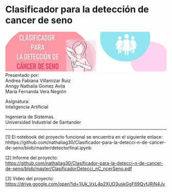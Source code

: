# Clasificador para la detección de cancer de seno
<img src="https://github.com/nathaliag30/Clasificador-para-la-detecci-n-de-cancer-de-seno/blob/master/banner.JPG" style="width:1000px;">
Presentado por:<br/>
Andrea Fabiana Villamizar Ruiz<br/>
Anngy Nathalia Gomez Avila<br/>
Maria Fernanda Vera Negrón<br/>

Asignatura:<br/>
Inteligencia Artificial

Ingeniería de Sistemas.<br/>
Universidad Industrial de Santander

---
[1] El notebook del proyecto funcional se encuentra en el siguiente enlace:<br/>
hhttps://github.com/nathaliag30/Clasificador-para-la-detecci-n-de-cancer-de-seno/blob/master/detectorfinal.ipynb

[2] Informe del proyecto: <br/>
https://github.com/nathaliag30/Clasificador-para-la-detecci-n-de-cancer-de-seno/blob/master/ClasificadorDetecci_nC_ncerSeno.pdf

[3] Video del proyecto:<br/>
https://drive.google.com/open?id=1jUk_VxL4p2XUD3uskGgF69QvfJRjN4Jv
